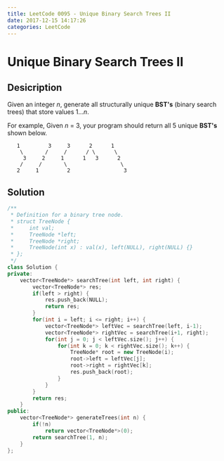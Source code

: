 ```yaml
---
title: LeetCode 0095 - Unique Binary Search Trees II
date: 2017-12-15 14:17:26
categories: LeetCode
---
```

# Unique Binary Search Trees II #

<!--more-->

## Desicription ##

Given an integer *n*, generate all structurally unique **BST's** (binary search trees) that store values 1...*n*.

For example,
Given *n* = 3, your program should return all 5 unique **BST's** shown below.

```
   1         3     3      2      1
    \       /     /      / \      \
     3     2     1      1   3      2
    /     /       \                 \
   2     1         2                 3
```

## Solution ##

```cpp
/**
 * Definition for a binary tree node.
 * struct TreeNode {
 *     int val;
 *     TreeNode *left;
 *     TreeNode *right;
 *     TreeNode(int x) : val(x), left(NULL), right(NULL) {}
 * };
 */
class Solution {
private:
    vector<TreeNode*> searchTree(int left, int right) {
        vector<TreeNode*> res;
        if(left > right) {
            res.push_back(NULL);
            return res;
        }
        for(int i = left; i <= right; i++) {
            vector<TreeNode*> leftVec = searchTree(left, i-1);
            vector<TreeNode*> rightVec = searchTree(i+1, right);
            for(int j = 0; j < leftVec.size(); j++) {
                for(int k = 0; k < rightVec.size(); k++) {
                    TreeNode* root = new TreeNode(i);
                    root->left = leftVec[j];
                    root->right = rightVec[k];
                    res.push_back(root);
                }
            }
        }
        return res;
    }
public:
    vector<TreeNode*> generateTrees(int n) {
        if(!n)
            return vector<TreeNode*>(0);
        return searchTree(1, n);
    }
};
```